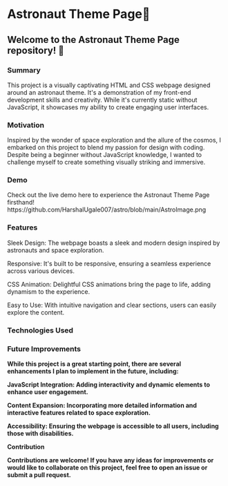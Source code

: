 <h1>Astronaut Theme Page🚀</h1>


<h2>Welcome to the Astronaut Theme Page repository! 🚀</h2>

<h3>Summary</h3>
This project is a visually captivating HTML and CSS webpage designed around an astronaut theme. It's a demonstration of my front-end development skills and creativity. While it's currently static without JavaScript, it showcases my ability to create engaging user interfaces.

<h3>Motivation</h3>

Inspired by the wonder of space exploration and the allure of the cosmos, I embarked on this project to blend my passion for design with coding. Despite being a beginner without JavaScript knowledge, I wanted to challenge myself to create something visually striking and immersive.

<h3>Demo</h3>
Check out the live demo here to experience the Astronaut Theme Page firsthand!
https://github.com/HarshalUgale007/astro/blob/main/AstroImage.png


<h3>Features</h3>

Sleek Design: The webpage boasts a sleek and modern design inspired by astronauts and space exploration.

Responsive: It's built to be responsive, ensuring a seamless experience across various devices.

CSS Animation: Delightful CSS animations bring the page to life, adding dynamism to the experience.

Easy to Use: With intuitive navigation and clear sections, users can easily explore the content.


<h3>Technologies Used</h3>

<b HTML5
CSS3>


<h3>Future Improvements</h3>

While this project is a great starting point, there are several enhancements I plan to implement in the future, including:

JavaScript Integration: Adding interactivity and dynamic elements to enhance user engagement.

Content Expansion: Incorporating more detailed information and interactive features related to space exploration.

Accessibility: Ensuring the webpage is accessible to all users, including those with disabilities.

Contribution

Contributions are welcome! If you have any ideas for improvements or would like to collaborate on this project, feel free to open an issue or submit a pull request.
